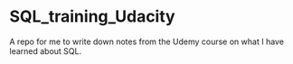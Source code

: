 # SQL_training_Udacity

A repo for me to write down notes from the Udemy course on what I have learned about SQL.
